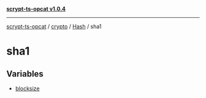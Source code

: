 [**scrypt-ts-opcat v1.0.4**](../../../../../../README.md)

***

[scrypt-ts-opcat](../../../../../../README.md) / [crypto](../../../../README.md) / [Hash](../../README.md) / sha1

# sha1

## Variables

- [blocksize](variables/blocksize.md)
